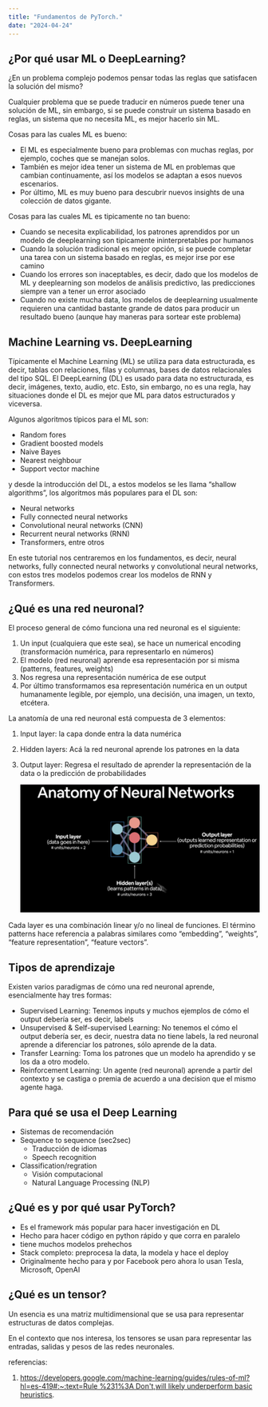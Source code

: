 ```yaml
---
title: "Fundamentos de PyTorch."
date: "2024-04-24"
---
```


## ¿Por qué usar ML o DeepLearning?

¿En un problema complejo podemos pensar todas las reglas que satisfacen la solución del mismo?

Cualquier problema que se puede traducir en números puede tener una solución de ML, sin embargo, si se puede construir un sistema basado en reglas, un sistema que no necesita ML, es mejor hacerlo sin ML. 

Cosas para las cuales ML es bueno:

- El ML es especialmente bueno para problemas con muchas reglas, por ejemplo, coches que se manejan solos.
- También es mejor idea tener un sistema de ML en problemas que cambian continuamente, así los modelos se adaptan a esos nuevos escenarios.
- Por último, ML es muy bueno para descubrir nuevos insights de una colección de datos gigante.

Cosas para las cuales ML es tipicamente no tan bueno:

- Cuando se necesita explicabilidad, los patrones aprendidos por un modelo de deeplearning son tipicamente ininterpretables por humanos
- Cuando la solución tradicional es mejor opción, si se puede completar una tarea con un sistema basado en reglas, es mejor irse por ese camino
- Cuando los errores son inaceptables, es decir, dado que los modelos de ML y deeplearning son modelos de análisis predictivo, las predicciones siempre van a tener un error asociado
- Cuando no existe mucha data, los modelos de deeplearning usualmente requieren una cantidad bastante grande de datos para producir un resultado bueno (aunque hay maneras para sortear este problema)

## Machine Learning vs. DeepLearning

Típicamente el Machine Learning (ML) se utiliza para data estructurada, es decir, tablas con relaciones, filas y columnas, bases de datos relacionales del tipo SQL.
El DeepLearning (DL) es usado para data no estructurada, es decir, imágenes, texto, audio, etc.
Esto, sin embargo, no es una regla, hay situaciones donde el DL es mejor que ML para datos estructurados y viceversa.

Algunos algoritmos típicos para el ML son:

- Random fores
- Gradient boosted models
- Naive Bayes
- Nearest neighbour
- Support vector machine

y desde la introducción del DL, a estos modelos se les llama “shallow algorithms”, los algoritmos más populares para el DL son:

- Neural networks
- Fully connected neural networks
- Convolutional neural networks (CNN)
- Recurrent neural networks (RNN)
- Transformers, entre otros

En este tutorial nos centraremos en los fundamentos, es decir, neural networks, fully connected neural networks y convolutional neural networks, con estos tres modelos podemos crear los modelos de RNN y Transformers.

## ¿Qué es una red neuronal?

El proceso general de cómo funciona una red neuronal es el siguiente: 

1. Un input (cualquiera que este sea), se hace un numerical encoding (transformación numérica, para representarlo en números)
2. El modelo (red neuronal) aprende esa representación por si misma (patterns, features, weights)
3. Nos regresa una representación numérica de ese output
4. Por último transformamos esa representación numérica en un output humanamente legible, por ejemplo, una decisión, una imagen, un texto, etcétera. 

La anatomía de una red neuronal está compuesta de 3 elementos:

1. Input layer: la capa donde entra la data numérica
2. Hidden layers: Acá la red neuronal aprende los patrones en la data
3. Output layer: Regresa el resultado de aprender la representación de la data o la predicción de probabilidades
    
    ![Captura de pantalla 2024-04-23 a las 7.34.59 p. m..png](../public/images/rn.png)
    

Cada layer es una combinación linear y/o no lineal de funciones. El término patterns hace referencia a palabras similares como “embedding”, “weights”, “feature representation”, “feature vectors”.

## Tipos de aprendizaje

Existen varios paradigmas de cómo una red neuronal aprende, esencialmente hay tres formas:

- Supervised Learning: Tenemos inputs y muchos ejemplos de cómo el output debería ser, es decir, labels
- Unsupervised & Self-supervised Learning: No tenemos el cómo el output debería ser, es decir, nuestra data no tiene labels, la red neuronal aprende a diferenciar los patrones, sólo aprende de la data.
- Transfer Learning: Toma los patrones que un modelo ha aprendido y se los da a otro modelo.
- Reinforcement Learning: Un agente (red neuronal) aprende a partir del contexto y se castiga o premia de acuerdo a una decision que el mismo agente haga.

## Para qué se usa el Deep Learning

- Sistemas de recomendación
- Sequence to sequence (sec2sec)
    - Traducción de idiomas
    - Speech recognition
- Classification/regration
    - Visión computacional
    - Natural Language Processing (NLP)

## ¿Qué es y por qué usar PyTorch?

- Es el framework más popular para hacer investigación en DL
- Hecho para hacer código en python rápido y que corra en paralelo
- tiene muchos modelos prehechos
- Stack completo: preprocesa la data, la modela y hace el deploy
- Originalmente hecho para y por Facebook pero ahora lo usan Tesla, Microsoft, OpenAI

## ¿Qué es un tensor?

Un esencia es una matriz multidimensional que se usa para representar estructuras de datos complejas.

En el contexto que nos interesa, los tensores se usan para representar las entradas, salidas y pesos de las redes neuronales.

referencias:
1. [https://developers.google.com/machine-learning/guides/rules-of-ml?hl=es-419#:~:text=Rule %231%3A Don't,will likely underperform basic heuristics](https://developers.google.com/machine-learning/guides/rules-of-ml?hl=es-419#:~:text=Rule%20%231%3A%20Don't,will%20likely%20underperform%20basic%20heuristics).